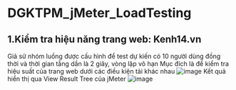 # DGKTPM_jMeter_LoadTesting
## 1.Kiểm tra hiệu năng trang web: Kenh14.vn
Giả sử nhóm luồng được cấu hình để test dự kiến có 10 người dùng đồng thời và thời gian tằng dần là 2 giây, vòng lặp vô hạn
Mục đích là để kiểm tra hiệu suất của trang web dưới các điều kiện tải khác nhau
![image](https://github.com/buivietquang/DGKTPM_jMeter_LoadTesting/assets/96900069/953316f6-cd96-4178-af18-b47e8c82dcfa)
Kết quả hiển thị qua View Result Tree của jMeter
![image](https://github.com/buivietquang/DGKTPM_jMeter_LoadTesting/assets/96900069/83c19b71-ede2-4881-9c28-8f42c3e6ee21)

